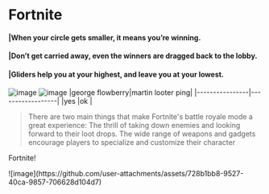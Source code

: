 # **Fortnite**
#### |When your circle gets smaller, it means you’re winning.
#### |Don’t get carried away, even the winners are dragged back to the lobby.
#### |Gliders help you at your highest, and leave you at your lowest.
 ![image](https://github.com/user-attachments/assets/7b21b195-88ad-4e62-a014-ec1c2685258d)
 ![image](https://github.com/user-attachments/assets/9d50e283-8e01-4491-b621-7b9010f952b2)
|george flowberry|martin looter ping|
|----------------|------------------|
|yes             |ok                |
> There are two main things that make Fortnite's battle royale mode a great experience: The thrill of taking down enemies and looking forward to their loot drops. The wide range of weapons and gadgets encourage players to specialize and customize their character
<p>Fortnite!</p>
![image](https://github.com/user-attachments/assets/728b1bb8-9527-40ca-9857-706628d104d7)
